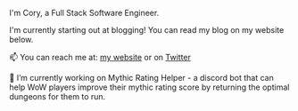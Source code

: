 I'm Cory, a Full Stack Software Engineer.

I'm currently starting out at blogging! You can read my blog on my website below.

📫 You can reach me at: <a href="https://www.corymeikle.com/" target="_blank">my website</a> or on <a href="https://twitter.com/CoryJDMeikle" target="_blank">Twitter</a>

🔭 I’m currently working on Mythic Rating Helper - a discord bot that can help WoW players improve their mythic rating score by returning the optimal dungeons for them to run.


<!--
**Coryrin/Coryrin** is a ✨ _special_ ✨ repository because its `README.md` (this file) appears on your GitHub profile.

Here are some ideas to get you started:

- 🔭 I’m currently working on ...
- 🌱 I’m currently learning ...
- 👯 I’m looking to collaborate on ...
- 🤔 I’m looking for help with ...
- 💬 Ask me about ...
- 📫 How to reach me: ...
- 😄 Pronouns: ...
- ⚡ Fun fact: ...
-->
